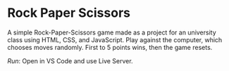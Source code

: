 # Rock Paper Scissors
A simple Rock-Paper-Scissors game made as a project for an university class using HTML, CSS, and JavaScript. Play against the computer, which chooses moves randomly. First to 5 points wins, then the game resets.

*Run*: Open in VS Code and use Live Server.

